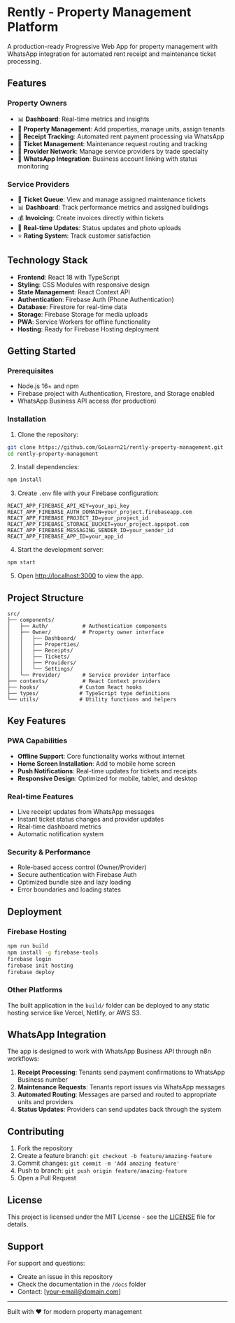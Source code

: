 # Rently - Property Management Platform

A production-ready Progressive Web App for property management with WhatsApp integration for automated rent receipt and maintenance ticket processing.

## Features

### Property Owners
- 📊 **Dashboard**: Real-time metrics and insights
- 🏢 **Property Management**: Add properties, manage units, assign tenants
- 📄 **Receipt Tracking**: Automated rent payment processing via WhatsApp
- 🎫 **Ticket Management**: Maintenance request routing and tracking
- 🔧 **Provider Network**: Manage service providers by trade specialty
- 📱 **WhatsApp Integration**: Business account linking with status monitoring

### Service Providers
- 🎯 **Ticket Queue**: View and manage assigned maintenance tickets
- 📊 **Dashboard**: Track performance metrics and assigned buildings
- 💰 **Invoicing**: Create invoices directly within tickets
- 📱 **Real-time Updates**: Status updates and photo uploads
- ⭐ **Rating System**: Track customer satisfaction

## Technology Stack

- **Frontend**: React 18 with TypeScript
- **Styling**: CSS Modules with responsive design
- **State Management**: React Context API
- **Authentication**: Firebase Auth (Phone Authentication)
- **Database**: Firestore for real-time data
- **Storage**: Firebase Storage for media uploads
- **PWA**: Service Workers for offline functionality
- **Hosting**: Ready for Firebase Hosting deployment

## Getting Started

### Prerequisites
- Node.js 16+ and npm
- Firebase project with Authentication, Firestore, and Storage enabled
- WhatsApp Business API access (for production)

### Installation

1. Clone the repository:
```bash
git clone https://github.com/GoLearn21/rently-property-management.git
cd rently-property-management
```

2. Install dependencies:
```bash
npm install
```

3. Create `.env` file with your Firebase configuration:
```env
REACT_APP_FIREBASE_API_KEY=your_api_key
REACT_APP_FIREBASE_AUTH_DOMAIN=your_project.firebaseapp.com
REACT_APP_FIREBASE_PROJECT_ID=your_project_id
REACT_APP_FIREBASE_STORAGE_BUCKET=your_project.appspot.com
REACT_APP_FIREBASE_MESSAGING_SENDER_ID=your_sender_id
REACT_APP_FIREBASE_APP_ID=your_app_id
```

4. Start the development server:
```bash
npm start
```

5. Open [http://localhost:3000](http://localhost:3000) to view the app.

## Project Structure

```
src/
├── components/
│   ├── Auth/           # Authentication components
│   ├── Owner/          # Property owner interface
│   │   ├── Dashboard/
│   │   ├── Properties/
│   │   ├── Receipts/
│   │   ├── Tickets/
│   │   ├── Providers/
│   │   └── Settings/
│   └── Provider/       # Service provider interface
├── contexts/           # React Context providers
├── hooks/             # Custom React hooks
├── types/             # TypeScript type definitions
└── utils/             # Utility functions and helpers
```

## Key Features

### PWA Capabilities
- **Offline Support**: Core functionality works without internet
- **Home Screen Installation**: Add to mobile home screen
- **Push Notifications**: Real-time updates for tickets and receipts
- **Responsive Design**: Optimized for mobile, tablet, and desktop

### Real-time Features
- Live receipt updates from WhatsApp messages
- Instant ticket status changes and provider updates
- Real-time dashboard metrics
- Automatic notification system

### Security & Performance
- Role-based access control (Owner/Provider)
- Secure authentication with Firebase Auth
- Optimized bundle size and lazy loading
- Error boundaries and loading states

## Deployment

### Firebase Hosting
```bash
npm run build
npm install -g firebase-tools
firebase login
firebase init hosting
firebase deploy
```

### Other Platforms
The built application in the `build/` folder can be deployed to any static hosting service like Vercel, Netlify, or AWS S3.

## WhatsApp Integration

The app is designed to work with WhatsApp Business API through n8n workflows:

1. **Receipt Processing**: Tenants send payment confirmations to WhatsApp Business number
2. **Maintenance Requests**: Tenants report issues via WhatsApp messages
3. **Automated Routing**: Messages are parsed and routed to appropriate units and providers
4. **Status Updates**: Providers can send updates back through the system

## Contributing

1. Fork the repository
2. Create a feature branch: `git checkout -b feature/amazing-feature`
3. Commit changes: `git commit -m 'Add amazing feature'`
4. Push to branch: `git push origin feature/amazing-feature`
5. Open a Pull Request

## License

This project is licensed under the MIT License - see the [LICENSE](LICENSE) file for details.

## Support

For support and questions:
- Create an issue in this repository
- Check the documentation in the `/docs` folder
- Contact: [your-email@domain.com]

---

Built with ❤️ for modern property management